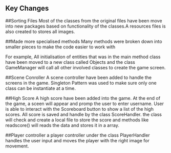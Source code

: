 ## Key Changes

##Sorting Files
Most of the classes from the original files have been move into new packages based on functionality of the classes.A resources files is also created to stores all images.

##Made more specialised methods
Many methods were broken down into smaller pieces to make the code easier to work with

For example,
All initialisation of entities that was in the main method class have been moved to a new class called Objects and the class GameManager will call all other involved classes to create the game screen.

##Scene Conroller
A scene controller have been added to handle the screens in the game. Singleton Pattern was used to make sure only one class can be instantiate at a time.

##High Score
A high score have been added into the game. At the end of the game, a sceen will appear and promp the user to enter username. User is able to interact with the Scoreboard button to show a list of the high scores.
All score is saved and handle by the class ScoreHandler. the class will check and create a local file to store the score and methods like readscore() will reads the data and stores it in a array.

##Player controller
a player controller under the class PlayerHandler handles the user input and moves the player with the right image for movement.

